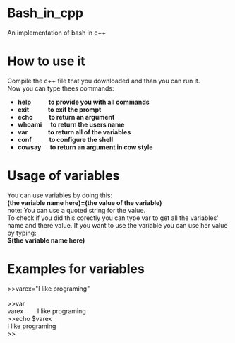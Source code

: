 # Bash_in_cpp
An implementation of bash in c++
# How to use it
Compile the c++ file that you downloaded and than you can run it.<br>
Now you can type thees commands:<ul><b>
<li>help&nbsp;&nbsp;&nbsp;&nbsp;&nbsp;&nbsp;&nbsp;&nbsp;&nbsp;&nbsp;&nbsp;&nbsp;to provide you with all commands</li>
<li>exit&nbsp;&nbsp;&nbsp;&nbsp;&nbsp;&nbsp;&nbsp;&nbsp;&nbsp;&nbsp;&nbsp;&nbsp;&nbsp;to exit the prompt</li>
<li>echo&nbsp;&nbsp;&nbsp;&nbsp;&nbsp;&nbsp;&nbsp;&nbsp;&nbsp;&nbsp;&nbsp;to return an argument</li>
<li>whoami&nbsp;&nbsp;&nbsp;&nbsp;&nbsp;&nbsp;to return the users name</li>
<li>var&nbsp;&nbsp;&nbsp;&nbsp;&nbsp;&nbsp;&nbsp;&nbsp;&nbsp;&nbsp;&nbsp;&nbsp;&nbsp;&nbsp;to return all of the variables</li>
<li>conf&nbsp;&nbsp;&nbsp;&nbsp;&nbsp;&nbsp;&nbsp;&nbsp;&nbsp;&nbsp;&nbsp;&nbsp;to configure the shell</li>
<li>cowsay&nbsp;&nbsp;&nbsp;&nbsp;&nbsp;&nbsp;to return an argument in cow style</li>
</b></ul>
<h1><b>Usage of variables</b></h1>
You can use variables by doing this:<br>
<b>(the variable name here)=(the value of the variable)</b><br>
note: You can use a quoted string for the value.<br>
To check if you did this corectly you can type var to get all the variables' name and there value. If you want to use the variable you can use her value by typing:<br>
<b>&dollar;(the variable name here)</b><br>
<h1><b>Examples for variables</b></h1>
&gt;&gt;varex="I like programing"<br><br>
&gt;&gt;var<br>
varex&nbsp;&nbsp;&nbsp;&nbsp;&nbsp;&nbsp;&nbsp;&nbsp;I like programing<br>
&gt;&gt;echo &dollar;varex<br>
I like programing<br>&gt;&gt;
